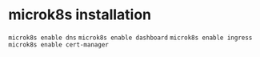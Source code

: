 # microk8s installation

`microk8s enable dns`
`microk8s enable dashboard`
`microk8s enable ingress`
`microk8s enable cert-manager`